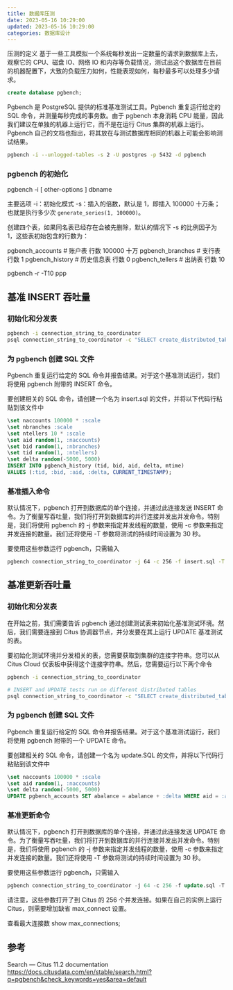 ```yaml
---
title: 数据库压测
date: 2023-05-16 10:29:00
updated: 2023-05-16 10:29:00
categories: 数据库设计
---
```


压测的定义
基于一些工具模拟一个系统每秒发出一定数量的请求到数据库上去，观察它的 CPU、磁盘 IO、网络 IO 和内存等负载情况，测试出这个数据库在目前的机器配置下，大致的负载压力如何，性能表现如何，每秒最多可以处理多少请求。

```sql
create database pgbench;
```

Pgbench 是 PostgreSQL 提供的标准基准测试工具。Pgbench 重复运行给定的 SQL 命令，并测量每秒完成的事务数。由于 pgbench 本身消耗 CPU 能量，因此我们建议在单独的机器上运行它，而不是在运行 Citus 集群的机器上运行。Pgbench 自己的文档也指出，将其放在与测试数据库相同的机器上可能会影响测试结果。

```sh
pgbench -i --unlogged-tables -s 2 -U postgres -p 5432 -d pgbench
```

### pgbench 的初始化

pgbench -i [ other-options ] dbname

主要选项
-i：初始化模式
-s：插入的倍数，默认是 1，即插入 100000 十万条；也就是执行多少次 `generate_series(1, 100000)`。

创建四个表，如果同名表已经存在会被先删除，默认的情况下 -s 的比例因子为 1，这些表初始包含的行数为：

pgbench_accounts # 账户表 行数 100000 十万
pgbench_branches # 支行表 行数 1
pgbench_history # 历史信息表 行数 0
pgbench_tellers # 出纳表 行数 10

pgbench -r -T10 ppp

## 基准 INSERT 吞吐量

### 初始化和分发表

```sh
pgbench -i connection_string_to_coordinator
psql connection_string_to_coordinator -c "SELECT create_distributed_table('pgbench_history', 'aid');"
```

### 为 pgbench 创建 SQL 文件

Pgbench 重复运行给定的 SQL 命令并报告结果。对于这个基准测试运行，我们将使用 pgbench 附带的 INSERT 命令。

要创建相关的 SQL 命令，请创建一个名为 insert.sql 的文件，并将以下代码行粘贴到该文件中

```sql
\set naccounts 100000 * :scale
\set nbranches :scale
\set ntellers 10 * :scale
\set aid random(1, :naccounts)
\set bid random(1, :nbranches)
\set tid random(1, :ntellers)
\set delta random(-5000, 5000)
INSERT INTO pgbench_history (tid, bid, aid, delta, mtime)
VALUES (:tid, :bid, :aid, :delta, CURRENT_TIMESTAMP);
```

### 基准插入命令

默认情况下，pgbench 打开到数据库的单个连接，并通过此连接发送 INSERT 命令。为了衡量写吞吐量，我们将打开到数据库的并行连接并发出并发命令。特别是，我们将使用 pgbench 的 -j 参数来指定并发线程的数量，使用 -c 参数来指定并发连接的数量。我们还将使用 -T 参数将测试的持续时间设置为 30 秒。

要使用这些参数运行 pgbench，只需输入

```sh
pgbench connection_string_to_coordinator -j 64 -c 256 -f insert.sql -T 30
```

## 基准更新吞吐量

### 初始化和分发表

在开始之前，我们需要告诉 pgbench 通过创建测试表来初始化基准测试环境。然后，我们需要连接到 Citus 协调器节点，并分发要在其上运行 UPDATE 基准测试的表。

要初始化测试环境并分发相关的表，您需要获取到集群的连接字符串。您可以从 Citus Cloud 仪表板中获得这个连接字符串。然后，您需要运行以下两个命令

```sh
pgbench -i connection_string_to_coordinator

# INSERT and UPDATE tests run on different distributed tables
psql connection_string_to_coordinator -c "SELECT create_distributed_table('pgbench_accounts', 'aid');"
```

### 为 pgbench 创建 SQL 文件

Pgbench 重复运行给定的 SQL 命令并报告结果。对于这个基准测试运行，我们将使用 pgbench 附带的一个 UPDATE 命令。

要创建相关的 SQL 命令，请创建一个名为 update.SQL 的文件，并将以下代码行粘贴到该文件中

```sql
\set naccounts 100000 * :scale
\set aid random(1, :naccounts)
\set delta random(-5000, 5000)
UPDATE pgbench_accounts SET abalance = abalance + :delta WHERE aid = :aid;
```

### 基准更新命令

默认情况下，pgbench 打开到数据库的单个连接，并通过此连接发送 UPDATE 命令。为了衡量写吞吐量，我们将打开到数据库的并行连接并发出并发命令。特别是，我们将使用 pgbench 的 -j 参数来指定并发线程的数量，使用 -c 参数来指定并发连接的数量。我们还将使用 -T 参数将测试的持续时间设置为 30 秒。

要使用这些参数运行 pgbench，只需输入

```sql
pgbench connection_string_to_coordinator -j 64 -c 256 -f update.sql -T 30
```

请注意，这些参数打开了到 Citus 的 256 个并发连接。如果在自己的实例上运行 Citus，则需要增加缺省 max_connect 设置。

查看最大连接数
show max_connections;

## 参考

Search — Citus 11.2 documentation
<https://docs.citusdata.com/en/stable/search.html?q=pgbench&check_keywords=yes&area=default>
